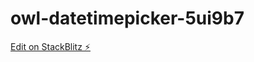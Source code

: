 # owl-datetimepicker-5ui9b7

[Edit on StackBlitz ⚡️](https://stackblitz.com/edit/owl-datetimepicker-5ui9b7)